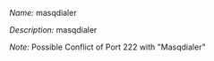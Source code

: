 _Name:_ masqdialer

_Description:_ masqdialer

_Note:_ Possible Conflict of Port 222 with "Masqdialer"

